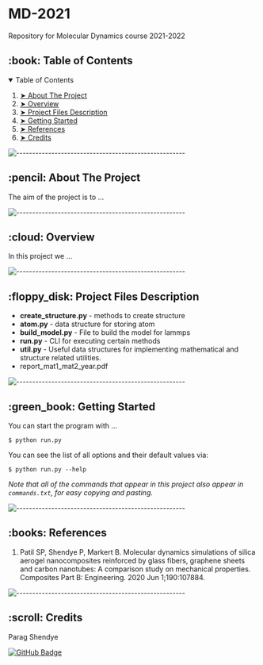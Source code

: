 # MD-2021
Repository for Molecular Dynamics course 2021-2022
<!-- TABLE OF CONTENTS -->
<h2 id="table-of-contents"> :book: Table of Contents</h2>

<details open="open">
  <summary>Table of Contents</summary>
  <ol>
    <li><a href="#about-the-project"> ➤ About The Project</a></li>
    <li><a href="#overview"> ➤ Overview</a></li>
    <li><a href="#project-files-description"> ➤ Project Files Description</a></li>
    <li><a href="#getting-started"> ➤ Getting Started</a></li>
    <li><a href="#references"> ➤ References</a></li>
    <li><a href="#credits"> ➤ Credits</a></li>
  </ol>
</details>

![-----------------------------------------------------](https://raw.githubusercontent.com/andreasbm/readme/master/assets/lines/rainbow.png)

<!-- ABOUT THE PROJECT -->
<h2 id="about-the-project"> :pencil: About The Project</h2>

<p align="justify"> 
The aim of the project is to ...
</p>

![-----------------------------------------------------](https://raw.githubusercontent.com/andreasbm/readme/master/assets/lines/rainbow.png)

<!-- OVERVIEW -->
<h2 id="overview"> :cloud: Overview</h2>  

<p align="justify"> 
  In this project we ...
</p>

![-----------------------------------------------------](https://raw.githubusercontent.com/andreasbm/readme/master/assets/lines/rainbow.png)

<!-- PROJECT FILES DESCRIPTION -->
<h2 id="project-files-description"> :floppy_disk: Project Files Description</h2>

<ul>
  <li><b>create_structure.py</b> - methods to create structure</li>
  <li><b>atom.py</b> - data structure for storing atom</li>
  <li><b>build_model.py</b> - File to build the model for lammps</li>
  <li><b>run.py</b> - CLI for executing certain methods</li>
  <li><b>util.py</b> - Useful data structures for implementing mathematical and structure related utilities.</li>
  <li>report_mat1_mat2_year.pdf</li>
</ul>

![-----------------------------------------------------](https://raw.githubusercontent.com/andreasbm/readme/master/assets/lines/rainbow.png)

<!-- GETTING STARTED -->
<h2 id="getting-started"> :green_book: Getting Started</h2>

<p>You can start the program with ...</p>
<pre><code>$ python run.py</code></pre>

<p>You can see the list of all options and their default values via:</p>
<pre><code>$ python run.py --help</code></pre>
<i>Note that all of the commands that appear in this project also appear in <code>commands.txt</code>, for easy copying and pasting.</i>

![-----------------------------------------------------](https://raw.githubusercontent.com/andreasbm/readme/master/assets/lines/rainbow.png)
<!-- GETTING STARTED -->
<h2 id="references"> :books: References</h2>
<ol>
    <li>
    Patil SP, Shendye P, Markert B. Molecular dynamics simulations of silica aerogel nanocomposites reinforced by glass fibers, graphene sheets and carbon nanotubes: A comparison study on mechanical properties. Composites Part B: Engineering. 2020 Jun 1;190:107884.
    </li>
</ol>



![-----------------------------------------------------](https://raw.githubusercontent.com/andreasbm/readme/master/assets/lines/rainbow.png)

<!-- CREDITS -->
<h2 id="credits"> :scroll: Credits</h2>

Parag Shendye

[![GitHub Badge](https://img.shields.io/badge/GitHub-100000?style=for-the-badge&logo=github&logoColor=white)](https://github.com/shendye-IAM)


